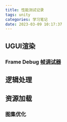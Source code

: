 ```yaml
---
title: 性能测试记录
tags: unity
categories: 学习笔记
date: 2023-03-09 10:17:37
---
```

## UGUI渲染
### Frame Debug [帧调试器](https://docs.unity3d.com/cn/2019.4/Manual/FrameDebugger.html)

## 逻辑处理

## 资源加载

### 图集优化
